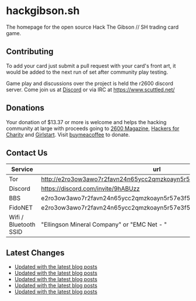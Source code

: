 # hackgibson.sh
The homepage for the open source Hack The Gibson // SH trading card game.


## Contributing

To add your card just submit a pull request with your card's front art, it would be added to the next run of set after community play testing.

Game play and discussions over the project is held the r2600 discord server. Come join us at [Discord](https://discord.com/invite/9hABUzz) or via IRC at https://www.scuttled.net/


## Donations

Your donation of $13.37 or more is welcome and helps the hacking community at large with proceeds going to [2600 Magazine](https://2600.com/), [Hackers for Charity](https://hackersforcharity.org) and [Girlstart](https://girlstart.org).  Visit [buymeacoffee](https://www.buymeacoffee.com/hackgibson.sh) to donate.


## Contact Us

Service | url
-|-
Tor | http://e2ro3ow3awo7r2favn24n65ycc2qmzkoayn5r57e3f56nvjwdcgg32ad.onion
Discord | https://discord.com/invite/9hABUzz
BBS | e2ro3ow3awo7r2favn24n65ycc2qmzkoayn5r57e3f56nvjwdcgg32ad.onion:23
FidoNET | e2ro3ow3awo7r2favn24n65ycc2qmzkoayn5r57e3f56nvjwdcgg32ad.onion:24554
Wifi / Bluetooth SSID | "Ellingson Mineral Company" or "EMC Net - <fidonet address>"

## Latest Changes
<!-- BLOG-POST-LIST:START -->
- [Updated with the latest blog posts](https://github.com/DFW2600/hackgibson.sh/commit/dd577c8690525b4bb41c15810d06567fe7adcc3d)
- [Updated with the latest blog posts](https://github.com/DFW2600/hackgibson.sh/commit/8fbbea6d3873a2097abdbdbf79b5081e893fd250)
- [Updated with the latest blog posts](https://github.com/DFW2600/hackgibson.sh/commit/a251b9f35af9a34650b806bfe4ae6c6ea8f2bc3f)
- [Updated with the latest blog posts](https://github.com/DFW2600/hackgibson.sh/commit/89802cb14d63860f837e708e925f15e0059bba98)
- [Updated with the latest blog posts](https://github.com/DFW2600/hackgibson.sh/commit/0c47138ad629685eb6a93084aeb76cf30c24bfa2)
<!-- BLOG-POST-LIST:END -->
